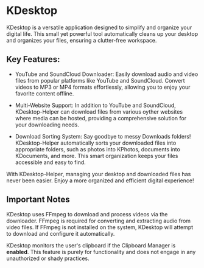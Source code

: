 # KDesktop
KDesktop is a versatile application designed to simplify and organize your digital life. This small yet powerful tool automatically cleans up your desktop and organizes your files, ensuring a clutter-free workspace.

## Key Features:
- YouTube and SoundCloud Downloader: Easily download audio and video files from popular platforms like YouTube and SoundCloud. Convert videos to MP3 or MP4 formats effortlessly, allowing you to enjoy your favorite content offline.

- Multi-Website Support: In addition to YouTube and SoundCloud, KDesktop-Helper can download files from various oyther websites where media can be hosted, providing a comprehensive solution for your downloading needs.

- Download Sorting System: Say goodbye to messy Downloads folders! KDesktop-Helper automatically sorts your downloaded files into appropriate folders, such as photos into KPhotos, documents into KDocuments, and more. This smart organization keeps your files accessible and easy to find.

With KDesktop-Helper, managing your desktop and downloaded files has never been easier. Enjoy a more organized and efficient digital experience!

## Important Notes
KDesktop uses FFmpeg to download and process videos via the downloader. FFmpeg is required for converting and extracting audio from video files. If FFmpeg is not installed on the system, KDesktop will attempt to download and configure it automatically.

KDesktop monitors the user's clipboard if the Clipboard Manager is **enabled**. This feature is purely for functionality and does not engage in any unauthorized or shady practices.
 

